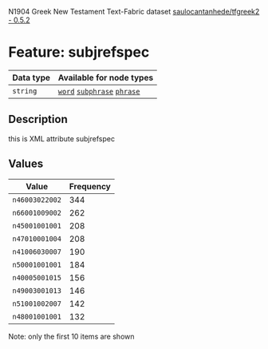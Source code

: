 <p>N1904 Greek New Testament Text-Fabric dataset <a href="https://github.com/saulocantanhede/tfgreek2">saulocantanhede/tfgreek2 - 0.5.2</a></p>

<h1>Feature: subjrefspec</h1>

<table>
<thead>
<tr>
  <th>Data type</th>
  <th>Available for node types</th>
</tr>
</thead>
<tbody>
<tr>
  <td><code>string</code></td>
  <td><A HREF="featurebynodetype.md#word"><code>word</code></A> <A HREF="featurebynodetype.md#subphrase"><code>subphrase</code></A> <A HREF="featurebynodetype.md#phrase"><code>phrase</code></A></td>
</tr>
</tbody>
</table>

<h2>Description</h2>

<p>this is XML attribute subjrefspec</p>

<h2>Values</h2>

<table>
<thead>
<tr>
  <th>Value</th>
  <th>Frequency</th>
</tr>
</thead>
<tbody>
<tr>
  <td><code>n46003022002</code></td>
  <td>344</td>
</tr>
<tr>
  <td><code>n66001009002</code></td>
  <td>262</td>
</tr>
<tr>
  <td><code>n45001001001</code></td>
  <td>208</td>
</tr>
<tr>
  <td><code>n47010001004</code></td>
  <td>208</td>
</tr>
<tr>
  <td><code>n41006030007</code></td>
  <td>190</td>
</tr>
<tr>
  <td><code>n50001001001</code></td>
  <td>184</td>
</tr>
<tr>
  <td><code>n40005001015</code></td>
  <td>156</td>
</tr>
<tr>
  <td><code>n49003001013</code></td>
  <td>146</td>
</tr>
<tr>
  <td><code>n51001002007</code></td>
  <td>142</td>
</tr>
<tr>
  <td><code>n48001001001</code></td>
  <td>132</td>
</tr>
</tbody>
</table>

<p>Note: only the first 10 items are shown</p>
